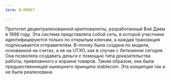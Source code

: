 ```yaml
---
term: B-MONEY

---
```

Прототип децентрализованной криптовалюты, разработанный Вэй Даем в 1998 году. Эта система представляла собой сеть, в которой участники идентифицируются только по открытым ключам, а каждая транзакция подписывается отправителем. B-money была создана по модели, основанной на счетах, а не на UTXO, как в случае с биткоином сегодня. Она позволяла создавать деньги с помощью типа доказательства работы, привязанного к корзине товаров. Таким образом, она была предшественницей нынешнего принципа stablecoin. Эта концепция так и не была реализована.